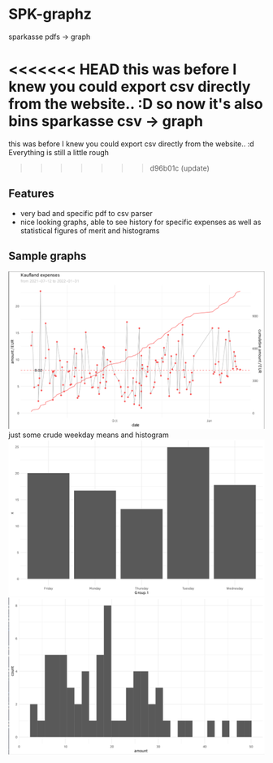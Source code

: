 # SPK-graphz
sparkasse pdfs -> graph

<<<<<<< HEAD
this was before  I knew you could export csv directly from the website.. :D
so now it's also
bins
sparkasse csv -> graph
=======
this was before  I knew you could export csv directly from the website.. :d
Everything is still a little rough
>>>>>>> d96b01c (update)

## Features
- very bad and specific pdf to csv parser
- nice looking graphs, able to see history for specific expenses as well as statistical figures of merit and histograms

## Sample graphs
![sample1](sample_1.png)
just some crude weekday means and histogram
![sample2](sample_2.png)
![sample3](sample_3.png)
